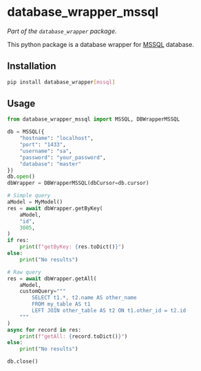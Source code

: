 # database_wrapper_mssql

_Part of the `database_wrapper` package._

This python package is a database wrapper for [MSSQL](https://www.microsoft.com/en-us/sql-server/sql-server-downloads) database.

## Installation

```bash
pip install database_wrapper[mssql]
```

## Usage

```python
from database_wrapper_mssql import MSSQL, DBWrapperMSSQL

db = MSSQL({
    "hostname": "localhost",
    "port": "1433",
    "username": "sa",
    "password": "your_password",
    "database": "master"
})
db.open()
dbWrapper = DBWrapperMSSQL(dbCursor=db.cursor)

# Simple query
aModel = MyModel()
res = await dbWrapper.getByKey(
    aModel,
    "id",
    3005,
)
if res:
    print(f"getByKey: {res.toDict()}")
else:
    print("No results")

# Raw query
res = await dbWrapper.getAll(
    aModel,
    customQuery="""
        SELECT t1.*, t2.name AS other_name
        FROM my_table AS t1
        LEFT JOIN other_table AS t2 ON t1.other_id = t2.id
    """
)
async for record in res:
    print(f"getAll: {record.toDict()}")
else:
    print("No results")

db.close()
```
